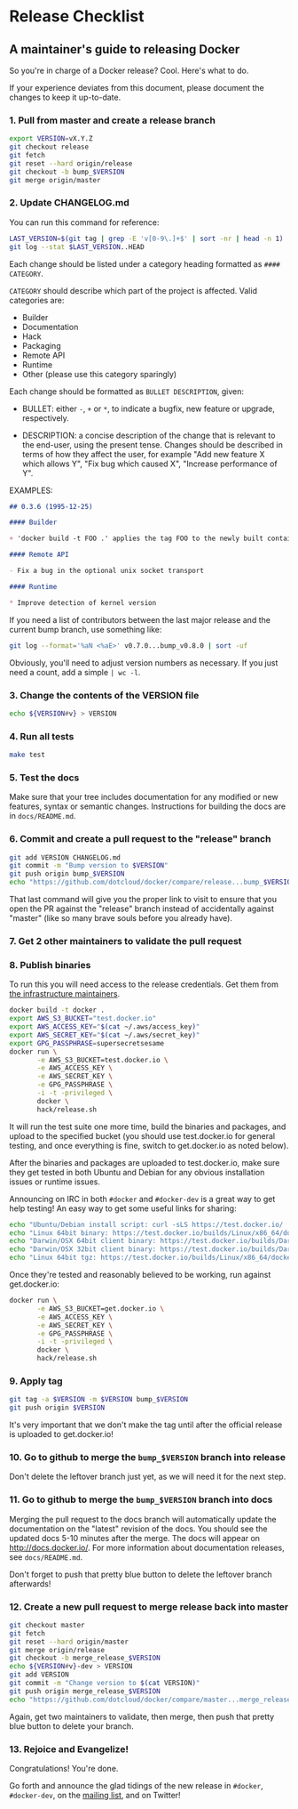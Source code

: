 # Release Checklist
## A maintainer's guide to releasing Docker

So you're in charge of a Docker release? Cool. Here's what to do.

If your experience deviates from this document, please document the changes
to keep it up-to-date.

### 1. Pull from master and create a release branch

```bash
export VERSION=vX.Y.Z
git checkout release
git fetch
git reset --hard origin/release
git checkout -b bump_$VERSION
git merge origin/master
```

### 2. Update CHANGELOG.md

You can run this command for reference:

```bash
LAST_VERSION=$(git tag | grep -E 'v[0-9\.]+$' | sort -nr | head -n 1)
git log --stat $LAST_VERSION..HEAD
```

Each change should be listed under a category heading formatted as `#### CATEGORY`.

`CATEGORY` should describe which part of the project is affected.
  Valid categories are:
  * Builder
  * Documentation
  * Hack
  * Packaging
  * Remote API
  * Runtime
  * Other (please use this category sparingly)

Each change should be formatted as `BULLET DESCRIPTION`, given:

* BULLET: either `-`, `+` or `*`, to indicate a bugfix, new feature or
  upgrade, respectively.

* DESCRIPTION: a concise description of the change that is relevant to the
  end-user, using the present tense. Changes should be described in terms
  of how they affect the user, for example "Add new feature X which allows Y",
  "Fix bug which caused X", "Increase performance of Y".

EXAMPLES:

```markdown
## 0.3.6 (1995-12-25)

#### Builder

+ 'docker build -t FOO .' applies the tag FOO to the newly built container

#### Remote API

- Fix a bug in the optional unix socket transport

#### Runtime

* Improve detection of kernel version
```

If you need a list of contributors between the last major release and the
current bump branch, use something like:
```bash
git log --format='%aN <%aE>' v0.7.0...bump_v0.8.0 | sort -uf
```
Obviously, you'll need to adjust version numbers as necessary.  If you just need
a count, add a simple `| wc -l`.

### 3. Change the contents of the VERSION file

```bash
echo ${VERSION#v} > VERSION
```

### 4. Run all tests

```bash
make test
```

### 5. Test the docs

Make sure that your tree includes documentation for any modified or
new features, syntax or semantic changes. Instructions for building
the docs are in `docs/README.md`.

### 6. Commit and create a pull request to the "release" branch

```bash
git add VERSION CHANGELOG.md
git commit -m "Bump version to $VERSION"
git push origin bump_$VERSION
echo "https://github.com/dotcloud/docker/compare/release...bump_$VERSION"
```

That last command will give you the proper link to visit to ensure that you
open the PR against the "release" branch instead of accidentally against
"master" (like so many brave souls before you already have).

### 7. Get 2 other maintainers to validate the pull request

### 8. Publish binaries

To run this you will need access to the release credentials.
Get them from [the infrastructure maintainers](
https://github.com/dotcloud/docker/blob/master/hack/infrastructure/MAINTAINERS).

```bash
docker build -t docker .
export AWS_S3_BUCKET="test.docker.io"
export AWS_ACCESS_KEY="$(cat ~/.aws/access_key)"
export AWS_SECRET_KEY="$(cat ~/.aws/secret_key)"
export GPG_PASSPHRASE=supersecretsesame
docker run \
       -e AWS_S3_BUCKET=test.docker.io \
       -e AWS_ACCESS_KEY \
       -e AWS_SECRET_KEY \
       -e GPG_PASSPHRASE \
       -i -t -privileged \
       docker \
       hack/release.sh
```

It will run the test suite one more time, build the binaries and packages,
and upload to the specified bucket (you should use test.docker.io for
general testing, and once everything is fine, switch to get.docker.io as
noted below).

After the binaries and packages are uploaded to test.docker.io, make sure
they get tested in both Ubuntu and Debian for any obvious installation
issues or runtime issues.

Announcing on IRC in both `#docker` and `#docker-dev` is a great way to get
help testing!  An easy way to get some useful links for sharing:

```bash
echo "Ubuntu/Debian install script: curl -sLS https://test.docker.io/ | sh"
echo "Linux 64bit binary: https://test.docker.io/builds/Linux/x86_64/docker-${VERSION#v}"
echo "Darwin/OSX 64bit client binary: https://test.docker.io/builds/Darwin/x86_64/docker-${VERSION#v}"
echo "Darwin/OSX 32bit client binary: https://test.docker.io/builds/Darwin/i386/docker-${VERSION#v}"
echo "Linux 64bit tgz: https://test.docker.io/builds/Linux/x86_64/docker-${VERSION#v}.tgz"
```

Once they're tested and reasonably believed to be working, run against
get.docker.io:

```bash
docker run \
       -e AWS_S3_BUCKET=get.docker.io \
       -e AWS_ACCESS_KEY \
       -e AWS_SECRET_KEY \
       -e GPG_PASSPHRASE \
       -i -t -privileged \
       docker \
       hack/release.sh
```

### 9. Apply tag

```bash
git tag -a $VERSION -m $VERSION bump_$VERSION
git push origin $VERSION
```

It's very important that we don't make the tag until after the official
release is uploaded to get.docker.io!

### 10. Go to github to merge the `bump_$VERSION` branch into release

Don't delete the leftover branch just yet, as we will need it for the next step.

### 11. Go to github to merge the `bump_$VERSION` branch into docs

Merging the pull request to the docs branch will automatically
update the documentation on the "latest" revision of the docs. You
should see the updated docs 5-10 minutes after the merge. The docs
will appear on http://docs.docker.io/. For more information about
documentation releases, see `docs/README.md`.

Don't forget to push that pretty blue button to delete the leftover
branch afterwards!

### 12. Create a new pull request to merge release back into master

```bash
git checkout master
git fetch
git reset --hard origin/master
git merge origin/release
git checkout -b merge_release_$VERSION
echo ${VERSION#v}-dev > VERSION
git add VERSION
git commit -m "Change version to $(cat VERSION)"
git push origin merge_release_$VERSION
echo "https://github.com/dotcloud/docker/compare/master...merge_release_$VERSION"
```

Again, get two maintainers to validate, then merge, then push that pretty
blue button to delete your branch.

### 13. Rejoice and Evangelize!

Congratulations! You're done.

Go forth and announce the glad tidings of the new release in `#docker`,
`#docker-dev`, on the [mailing list](https://groups.google.com/forum/#!forum/docker-dev),
and on Twitter!
